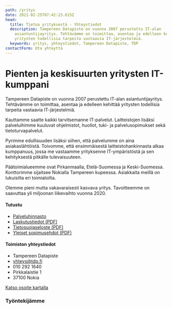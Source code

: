 ```yaml
---
path: /yritys
date: 2021-02-25T07:42:23.615Z
head:
  title: Tietoa yrityksestä - Yhteystiedot
  description: Tampereen Datapiste on vuonna 2007 perustettu IT-alan
    asiantuntijayritys. Tehtävämme on toimittaa, asentaa ja edelleen kehittää
    yritysten todellisia tarpeita vastaavia IT-järjestelmiä.
  keywords: yritys, yhteystiedot, Tampereen Datapiste, TDP
contactForm: Ota yhteyttä
---
```

# Pienten ja keskisuurten yritysten IT-kumppani

<Grid container spacing={2}>

<Grid item xs={12} sm={8}>

Tampereen Datapiste on vuonna 2007 perustettu IT-alan asiantuntijayritys. Tehtävämme on toimittaa, asentaa ja edelleen kehittää yritysten todellisia tarpeita vastaavia IT-järjestelmiä.

Kauttamme saatte kaikki tarvitsemanne IT-palvelut. Laitteistojen lisäksi palveluihimme kuuluvat ohjelmistot, huollot, tuki- ja palvelusopimukset sekä tietoturvapalvelut.

Pyrimme edullisuuden lisäksi siihen, että palvelumme on aina asiakaslähtöistä. Toivomme, että ensimmäisestä laitteistohankinnasta alkaa kumppanuus, jossa me vastaamme yrityksenne IT-ympäristöstä ja sen kehityksestä pitkälle tulevaisuuteen.

Päätoimialueemme ovat Pirkanmaalla, Etelä-Suomessa ja Keski-Suomessa. Konttorimme sijaitsee Nokialla Tampereen kupeessa. Asiakkaita meillä on lukuisilta eri toimialoilta.

Olemme pieni mutta vakavaraisesti kasvava yritys. Tavoitteemme on saavuttaa yli miljoonan liikevaihto vuonna 2020.

</Grid>

<Grid item xs={12} sm={4}>

#### Tutustu

* <a href="/yritys/hinnasto">Palveluhinnasto</a>
* <a href="/assets/laskutustiedot.pdf" target="_blank">Laskutustiedot (PDF)</a> 
* <a href="/assets/tietosuojaseloste.pdf" target="_blank">Tietosuojaseloste (PDF)</a> 
* <a href="/assets/yleiset_sopimusehdot.pdf" target="_blank">Yleiset sopimusehdot (PDF)</a> 

#### Toimiston yhteystiedot

* Tampereen Datapiste
* yhteys@tdp.fi
* 010 292 1640
* Pirkkalaistie 1
* 37100 Nokia

<a href="https://goo.gl/maps/jTq2U2bC1NSFPXEh9">Katso osoite kartalla</a>

</Grid>

</Grid>

### Työntekijämme

<ListOfEmployees />